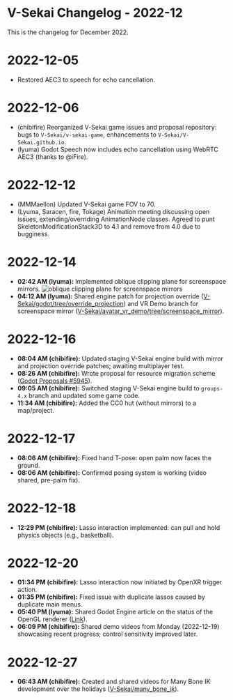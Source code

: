 # V-Sekai Changelog - 2022-12

This is the changelog for December 2022.

# 2022-12-05

- Restored AEC3 to speech for echo cancellation.

# 2022-12-06

- (chibifire) Reorganized V-Sekai game issues and proposal repository: bugs to `V-Sekai/v-sekai-game`, enhancements to `V-Sekai/V-Sekai.github.io`.
- (lyuma) Godot Speech now includes echo cancellation using WebRTC AEC3 (thanks to @iFire).

# 2022-12-12

- (MMMaellon) Updated V-Sekai game FOV to 70.
- (Lyuma, Saracen, fire, Tokage) Animation meeting discussing open issues, extending/overriding AnimationNode classes. Agreed to punt SkeletonModificationStack3D to 4.1 and remove from 4.0 due to bugginess.

# 2022-12-14

- **02:42 AM (lyuma):** Implemented oblique clipping plane for screenspace mirrors.
  ![oblique clipping plane for screenspace mirrors](attachments/Screenshot_Wed_Dec_14_02-39-03_2022_VR.png)
- **04:12 AM (lyuma):** Shared engine patch for projection override ([V-Sekai/godot/tree/override_projection](https://github.com/V-Sekai/godot/tree/override_projection)) and VR Demo branch for screenspace mirror ([V-Sekai/avatar_vr_demo/tree/screenspace_mirror](https://github.com/V-Sekai/avatar_vr_demo/tree/screenspace_mirror)).

# 2022-12-16

- **08:04 AM (chibifire):** Updated staging V-Sekai engine build with mirror and projection override patches; awaiting multiplayer test.
- **08:26 AM (chibifire):** Wrote proposal for resource migration scheme ([Godot Proposals #5945](https://github.com/godotengine/godot-proposals/issues/5945)).
- **09:05 AM (chibifire):** Switched staging V-Sekai engine build to `groups-4.x` branch and updated some game code.
- **11:34 AM (chibifire):** Added the CC0 hut (without mirrors) to a map/project.

# 2022-12-17

- **08:06 AM (chibifire):** Fixed hand T-pose: open palm now faces the ground.
- **08:06 AM (chibifire):** Confirmed posing system is working (video shared, pre-palm fix).

# 2022-12-18

- **12:29 PM (chibifire):** Lasso interaction implemented: can pull and hold physics objects (e.g., basketball).

# 2022-12-20

- **01:34 PM (chibifire):** Lasso interaction now initiated by OpenXR trigger action.
- **01:35 PM (chibifire):** Fixed issue with duplicate lassos caused by duplicate main menus.
- **05:40 PM (lyuma):** Shared Godot Engine article on the status of the OpenGL renderer ([Link](https://godotengine.org/article/status-of-opengl-renderer)).
- **06:09 PM (chibifire):** Shared demo videos from Monday (2022-12-19) showcasing recent progress; control sensitivity improved later.

# 2022-12-27

- **06:43 AM (chibifire):** Created and shared videos for Many Bone IK development over the holidays ([V-Sekai/many_bone_ik](https://github.com/V-Sekai/many_bone_ik)).
